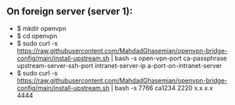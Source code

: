 ## On foreign server (server 1):

* $ mkdir openvpn
* $ cd openvpn
* $ sudo curl -s https://raw.githubusercontent.com/MahdadGhasemian/openvpn-bridge-config/main/install-upstream.sh | bash -s open-vpn-port ca-passphrase upstream-server-ssh-port intranet-server-ip a-port-on-intranet-server
* $ sudo curl -s https://raw.githubusercontent.com/MahdadGhasemian/openvpn-bridge-config/main/install-upstream.sh | bash -s 7766 ca1234 2220 x.x.x.x 4444



